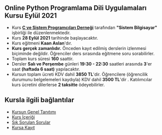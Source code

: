 ## Online Python Programlama Dili Uygulamaları Kursu Eylül 2021

+ Kurs __[C ve Sistem Programcıları Derneği](http://www.csystem.org/)__ tarafından __"Sistem Bilgisayar"__ işbirliği ile düzenlenmektedir.
+ Kurs __28 Eylül 2021__ tarihinde başlayacaktır.
+ Kurs eğitmeni __Kaan Aslan__'dır.
+ __Kurs gerçek zamanlıdır.__ Önceden kayıt edilmiş derslerin izlenmesi biçiminde değildir. Öğrenciler ders sırasında eğitmene soru sorabilirler.
+ Toplam kurs süresi __160__ saattir. 
+ Dersler __Salı ve Perşembe__ günleri __19:30 - 22:30__ saatleri arasında __3__'er saat __(haftada 6 saat)__ yapılacaktır. 
+ Kursun toplam ücreti KDV dahil __3850 TL__'dir. Öğrencilere (öğrencilik durumunu belgelemeleri kaydıyla) KDV dahil __3500 TL__'dir . Katılımcılar kurs ücretini dilerlerse __2 taksitte__ ödeyebilirler.

## Kursla ilgili bağlantılar
+ [Kursun Genel Tanıtımı](https://github.com/CSD-1993/Online-Python-Programlama-Dili-Uygulamalari-Kursu-Mayis-2021/blob/main/kurs_tanitimi.md)
+ [Kurs İçeriği](https://github.com/CSD-1993/Online-Python-Programlama-Dili-Uygulamalari-Kursu-Mayis-2021/blob/main/kurs_icerigi.md)
+ [Sık Sorulan Sorular](https://github.com/CSD-1993/Online-Python-Programlama-Dili-Uygulamalari-Kursu-Mayis-2021/blob/main/sss.md)
+ [Kursa Kayıt]( https://us02web.zoom.us/meeting/register/tZIlduGsqT8vHtJL6MWF6MY5QwvAaUIgJq9H)
